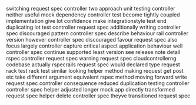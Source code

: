 switching request spec controller two approach unit testing controller neither useful mock dependency controller test become tightly coupled implementation give lot confidence make integrationstyle test end duplicating lot test controller request spec additionally writing controller spec discouraged pattern controller spec describe behaviour rail controller version however controller spec discouraged favour request spec also focus largely controller capture critical aspect application behaviour well controller spec continue supported least version see release note detail rspec controller request spec warning request spec cloudcontrollerng codebase actually rspecrails request spec would declared type request rack test rack test similar looking helper method making request get post etc take different argument equivalent rspec method moving forward write request spec controller consequence reduced duplication testing controller controller spec helper adjusted longer mock app directly transformed request spec helper delete controller spec theyve transitioned request spec